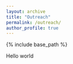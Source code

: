 ```yaml
---
layout: archive
title: "Outreach"
permalink: /outreach/
author_profile: true
---
```



{% include base_path %}

Hello world